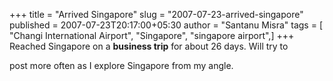 +++
title = "Arrived Singapore"
slug = "2007-07-23-arrived-singapore"
published = 2007-07-23T20:17:00+05:30
author = "Santanu Misra"
tags = [ "Changi International Airport", "Singapore", "singapore airport",]
+++
Reached Singapore on a **business trip** for about 26 days. Will try to
post more often as I explore Singapore from my angle.
